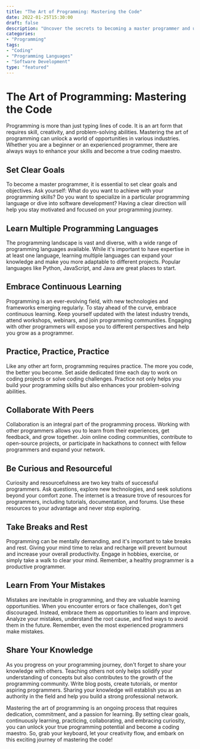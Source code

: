 ```yaml
--- 
title: "The Art of Programming: Mastering the Code"
date: 2022-01-25T15:30:00 
draft: false 
description: "Uncover the secrets to becoming a master programmer and unlocking your potential in the world of coding." 
categories: 
- "Programming" 
tags: 
- "Coding" 
- "Programming Languages" 
- "Software Development" 
type: "featured" 
--- 
```


# The Art of Programming: Mastering the Code

Programming is more than just typing lines of code. It is an art form that requires skill, creativity, and problem-solving abilities. Mastering the art of programming can unlock a world of opportunities in various industries. Whether you are a beginner or an experienced programmer, there are always ways to enhance your skills and become a true coding maestro.

## Set Clear Goals

To become a master programmer, it is essential to set clear goals and objectives. Ask yourself: What do you want to achieve with your programming skills? Do you want to specialize in a particular programming language or dive into software development? Having a clear direction will help you stay motivated and focused on your programming journey.

## Learn Multiple Programming Languages

The programming landscape is vast and diverse, with a wide range of programming languages available. While it's important to have expertise in at least one language, learning multiple languages can expand your knowledge and make you more adaptable to different projects. Popular languages like Python, JavaScript, and Java are great places to start.

## Embrace Continuous Learning

Programming is an ever-evolving field, with new technologies and frameworks emerging regularly. To stay ahead of the curve, embrace continuous learning. Keep yourself updated with the latest industry trends, attend workshops, webinars, and join programming communities. Engaging with other programmers will expose you to different perspectives and help you grow as a programmer.

## Practice, Practice, Practice

Like any other art form, programming requires practice. The more you code, the better you become. Set aside dedicated time each day to work on coding projects or solve coding challenges. Practice not only helps you build your programming skills but also enhances your problem-solving abilities.

## Collaborate With Peers

Collaboration is an integral part of the programming process. Working with other programmers allows you to learn from their experiences, get feedback, and grow together. Join online coding communities, contribute to open-source projects, or participate in hackathons to connect with fellow programmers and expand your network.

## Be Curious and Resourceful

Curiosity and resourcefulness are two key traits of successful programmers. Ask questions, explore new technologies, and seek solutions beyond your comfort zone. The internet is a treasure trove of resources for programmers, including tutorials, documentation, and forums. Use these resources to your advantage and never stop exploring.

## Take Breaks and Rest

Programming can be mentally demanding, and it's important to take breaks and rest. Giving your mind time to relax and recharge will prevent burnout and increase your overall productivity. Engage in hobbies, exercise, or simply take a walk to clear your mind. Remember, a healthy programmer is a productive programmer.

## Learn From Your Mistakes

Mistakes are inevitable in programming, and they are valuable learning opportunities. When you encounter errors or face challenges, don't get discouraged. Instead, embrace them as opportunities to learn and improve. Analyze your mistakes, understand the root cause, and find ways to avoid them in the future. Remember, even the most experienced programmers make mistakes.

## Share Your Knowledge

As you progress on your programming journey, don't forget to share your knowledge with others. Teaching others not only helps solidify your understanding of concepts but also contributes to the growth of the programming community. Write blog posts, create tutorials, or mentor aspiring programmers. Sharing your knowledge will establish you as an authority in the field and help you build a strong professional network.

Mastering the art of programming is an ongoing process that requires dedication, commitment, and a passion for learning. By setting clear goals, continuously learning, practicing, collaborating, and embracing curiosity, you can unlock your true programming potential and become a coding maestro. So, grab your keyboard, let your creativity flow, and embark on this exciting journey of mastering the code!
